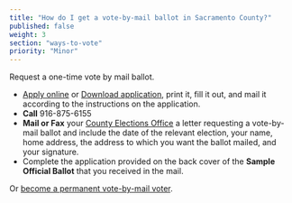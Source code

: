 ```yaml
---
title: "How do I get a vote-by-mail ballot in Sacramento County?"
published: false
weight: 3
section: "ways-to-vote"
priority: "Minor"
---
```


Request a one-time vote by mail ballot.  
- [Apply online](http://www.elections.saccounty.net/VotebyMail/Pages/SAC_VRE_DF_Vote_Absentee.aspx) or [Download application](http://elections.cdn.sos.ca.gov/vote-by-mail/pdf/vote-by-mail-application.pdf), print it, fill it out, and mail it according to the instructions on the application.  
- **Call** 916-875-6155  
- **Mail or Fax** your [County Elections Office](#section-election-office-contact) a letter requesting a vote-by-mail ballot and include the date of the relevant election, your name, home address, the address to which you want the ballot mailed, and your signature.  
- Complete the application provided on the back cover of the **Sample Official Ballot** that you received in the mail.  

Or [become a permanent vote-by-mail voter](http://www.elections.saccounty.net/VotebyMail/Pages/SAC_VRE_DF_Perm_Absentee_Voter.aspx).  
